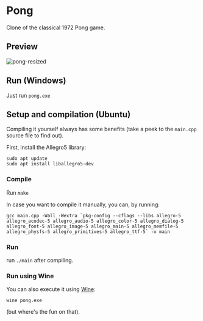 # Pong
Clone of the classical 1972 Pong game.

## Preview
![pong-resized](https://user-images.githubusercontent.com/15930386/160948252-63ed9b00-49da-4cf1-ae0e-bd2cc582c12d.gif)

## Run (Windows)
Just run `pong.exe`

## Setup and compilation (Ubuntu)
Compiling it yourself always has some benefits (take a peek to the `main.cpp` source file to find out).

First, install the Allegro5 library:

```console
sudo apt update
sudo apt install liballegro5-dev
```

### Compile

Run `make`

In case you want to compile it manually, you can, by running:
```console
gcc main.cpp -Wall -Wextra `pkg-config --cflags --libs allegro-5 allegro_acodec-5 allegro_audio-5 allegro_color-5 allegro_dialog-5 allegro_font-5 allegro_image-5 allegro_main-5 allegro_memfile-5 allegro_physfs-5 allegro_primitives-5 allegro_ttf-5` -o main
```

### Run
run `./main` after compiling.

### Run using Wine
You can also execute it using [Wine](https://wiki.winehq.org/Ubuntu):
```console
wine pong.exe
```
(but where's the fun on that).
